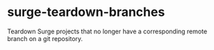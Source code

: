 # surge-teardown-branches
Teardown Surge projects that no longer have a corresponding remote branch on a git repository.
